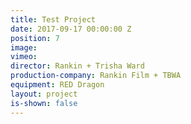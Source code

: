 ```yaml
---
title: Test Project
date: 2017-09-17 00:00:00 Z
position: 7
image:
vimeo:
director: Rankin + Trisha Ward
production-company: Rankin Film + TBWA
equipment: RED Dragon
layout: project
is-shown: false
---
```


